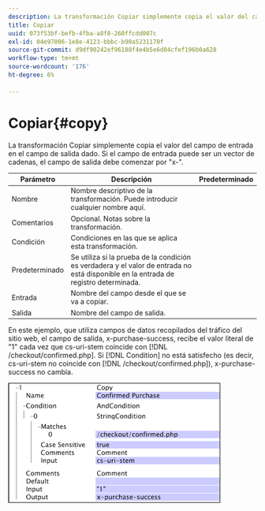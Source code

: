 ```yaml
---
description: La transformación Copiar simplemente copia el valor del campo de entrada en el campo de salida dado. Si el campo de entrada puede ser un vector de cadenas, el campo de salida debe comenzar por "x-".
title: Copiar
uuid: 073f53bf-befb-4fba-a8f8-260ffcdd007c
exl-id: 04e97006-1e8e-4123-bbbc-b90a5231170f
source-git-commit: d9df90242ef96188f4e4b5e6d04cfef196b0a628
workflow-type: tm+mt
source-wordcount: '176'
ht-degree: 6%

---
```


# Copiar{#copy}

La transformación Copiar simplemente copia el valor del campo de entrada en el campo de salida dado. Si el campo de entrada puede ser un vector de cadenas, el campo de salida debe comenzar por &quot;x-&quot;.

| Parámetro | Descripción | Predeterminado |
|---|---|---|
| Nombre | Nombre descriptivo de la transformación. Puede introducir cualquier nombre aquí. |  |
| Comentarios | Opcional. Notas sobre la transformación. |  |
| Condición | Condiciones en las que se aplica esta transformación. |  |
| Predeterminado | Se utiliza si la prueba de la condición es verdadera y el valor de entrada no está disponible en la entrada de registro determinada. |  |
| Entrada | Nombre del campo desde el que se va a copiar. |  |
| Salida | Nombre del campo de salida. |  |

En este ejemplo, que utiliza campos de datos recopilados del tráfico del sitio web, el campo de salida, x-purchase-success, recibe el valor literal de &quot;1&quot; cada vez que cs-uri-stem coincide con [!DNL /checkout/confirmed.php]. Si [!DNL Condition] no está satisfecho (es decir, cs-uri-stem no coincide con [!DNL /checkout/confirmed.php]), x-purchase-success no cambia.

![](assets/cfg_TransformationType_Copy.png)
